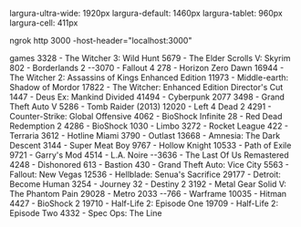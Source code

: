largura-ultra-wide: 1920px
largura-default: 1460px
largura-tablet: 960px
largura-cell: 411px

ngrok http 3000 -host-header="localhost:3000"

games
3328 - The Witcher 3: Wild Hunt
5679 - The Elder Scrolls V: Skyrim
802 - Borderlands 2
--3070 - Fallout 4
278 - Horizon Zero Dawn
16944 - The Witcher 2: Assassins of Kings Enhanced Edition
11973 - Middle-earth: Shadow of Mordor
17822 - The Witcher: Enhanced Edition Director's Cut
1447 - Deus Ex: Mankind Divided
41494 - Cyberpunk 2077
3498 - Grand Theft Auto V
5286 - Tomb Raider (2013)
12020 - Left 4 Dead 2
4291 - Counter-Strike: Global Offensive
4062 - BioShock Infinite
28 - Red Dead Redemption 2
4286 - BioShock
1030 - Limbo
3272 - Rocket League
422 - Terraria
3612 - Hotline Miami
3790 - Outlast
13668 - Amnesia: The Dark Descent
3144 - Super Meat Boy
9767 - Hollow Knight
10533 - Path of Exile
9721 - Garry's Mod
4514 - L.A. Noire
--3636 - The Last Of Us Remastered
4248 - Dishonored
613 - Bastion
430 - Grand Theft Auto: Vice City
5563 - Fallout: New Vegas
12536 - Hellblade: Senua's Sacrifice
29177 - Detroit: Become Human
3254 - Journey
32 - Destiny 2
3192 - Metal Gear Solid V: The Phantom Pain
29028 - Metro 2033
--766 - Warframe
10035 - Hitman
4427 - BioShock 2
19710 - Half-Life 2: Episode One
19709 - Half-Life 2: Episode Two
4332 - Spec Ops: The Line